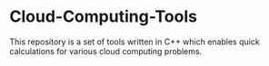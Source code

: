# Cloud-Computing-Tools
This repository is a set of tools written in C++ which enables quick calculations for various cloud computing problems.
